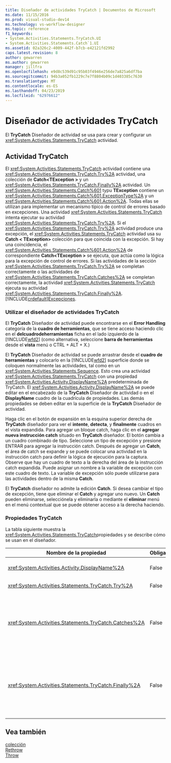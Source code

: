 ```yaml
---
title: Diseñador de actividades TryCatch | Documentos de Microsoft
ms.date: 11/15/2016
ms.prod: visual-studio-dev14
ms.technology: vs-workflow-designer
ms.topic: reference
f1_keywords:
- System.Activities.Statements.TryCatch.UI
- System.Activities.Statements.Catch`1.UI
ms.assetid: 02a326c2-4009-442f-b7cb-e42121fd2992
caps.latest.revision: 8
author: gewarren
ms.author: gewarren
manager: jillfra
ms.openlocfilehash: e9d8c539d91c95b03f4946e256de7a825a6df7ba
ms.sourcegitcommit: 94b3a052fb1229c7e7f8804b09c1d403385c7630
ms.translationtype: MT
ms.contentlocale: es-ES
ms.lasthandoff: 04/23/2019
ms.locfileid: "62976612"
---
```

# <a name="trycatch-activity-designer"></a>Diseñador de actividades TryCatch
El **TryCatch** Diseñador de actividad se usa para crear y configurar un <xref:System.Activities.Statements.TryCatch> actividad.  
  
## <a name="the-trycatch-activity"></a>Actividad TryCatch  
 El <xref:System.Activities.Statements.TryCatch> actividad contiene una <xref:System.Activities.Statements.TryCatch.Try%2A> actividad, una colección de **Catch\<TException >** y un <xref:System.Activities.Statements.TryCatch.Finally%2A> actividad. Un <xref:System.Activities.Statements.Catch%601> typu **TException** contiene un <xref:System.Activities.Statements.Catch%601.ExceptionType%2A> y un <xref:System.Activities.Statements.Catch%601.Action%2A>. Todas ellas se utilizan para implementar un mecanismo típico de control de errores basado en excepciones. Una actividad <xref:System.Activities.Statements.TryCatch> intenta ejecutar su actividad <xref:System.Activities.Statements.TryCatch.Try%2A>. Si el <xref:System.Activities.Statements.TryCatch.Try%2A> actividad produce una excepción, el <xref:System.Activities.Statements.TryCatch> actividad usa su **Catch < TException\>**  colección para que coincida con la excepción. Si hay una coincidencia, el <xref:System.Activities.Statements.Catch%601.Action%2A> de correspondiente **Catch\<TException >** se ejecuta, que actúa como la lógica para la excepción de control de errores. Si las actividades de la sección <xref:System.Activities.Statements.TryCatch.Try%2A> se completan correctamente o las actividades de <xref:System.Activities.Statements.TryCatch.Catches%2A> se completan correctamente, la actividad <xref:System.Activities.Statements.TryCatch> ejecuta su actividad <xref:System.Activities.Statements.TryCatch.Finally%2A>. [!INCLUDE[crdefault](../includes/crdefault-md.md)][Excepciones](http://msdn.microsoft.com/library/065205cc-52dd-4f30-9578-b17d8d113136).  
  
### <a name="using-the-trycatch-activity-designer"></a>Utilizar el diseñador de actividades TryCatch  
 El **TryCatch** Diseñador de actividad puede encontrarse en el **Error Handling** categoría de la **cuadro de herramientas**, que se tiene acceso haciendo clic en el **delcuadrodeherramientas** ficha en el lado izquierdo de la [!INCLUDE[wfd2](../includes/wfd2-md.md)] (como alternativa, seleccione **barra de herramientas** desde el **vista** menú o CTRL + ALT + X.)  
  
 El **TryCatch** Diseñador de actividad se puede arrastrar desde el **cuadro de herramientas** y colocarlo en la [!INCLUDE[wfd2](../includes/wfd2-md.md)] superficie donde se coloquen normalmente las actividades, tal como en un <xref:System.Activities.Statements.Sequence>. Esto crea una actividad <xref:System.Activities.Statements.TryCatch> con una propiedad <xref:System.Activities.Activity.DisplayName%2A> predeterminada de TryCatch. El <xref:System.Activities.Activity.DisplayName%2A> se puede editar en el encabezado de la **TryCatch** Diseñador de actividad o en el **DisplayName** cuadro de la cuadrícula de propiedades. Las demás propiedades se deben editar en la superficie de la **TryCatch** Diseñador de actividad.  
  
 Haga clic en el botón de expansión en la esquina superior derecha de **TryCatch** diseñador para ver el **intente**, **detecta**, y **finalmente** cuadros en el vista expandida. Para agregar un bloque catch, haga clic en el **agregar nueva instrucción catch** situado en **TryCatch** diseñador. El botón cambia a un cuadro combinado de tipo. Seleccione un tipo de excepción y presione ENTRAR para agregar la instrucción catch. Después de agregar un **Catch**, el área de catch se expande y se puede colocar una actividad en la instrucción catch para definir la lógica de ejecución para la captura. Observe que hay un cuadro de texto a la derecha del área de la instrucción catch expandida. Puede asignar un nombre a la variable de excepción con este cuadro de texto. La variable de excepción sólo puede utilizarse para las actividades dentro de la misma **Catch**.  
  
 El **TryCatch** diseñador no admite la edición **Catch**. Si desea cambiar el tipo de excepción, tiene que eliminar el **Catch** y agregar uno nuevo. Un **Catch** pueden eliminarse, selecciónela y eliminarla o mediante el **eliminar** menú en el menú contextual que se puede obtener acceso a la derecha haciendo.  
  
### <a name="the-trycatch-properties"></a>Propiedades TryCatch  
 La tabla siguiente muestra la <xref:System.Activities.Statements.TryCatch>propiedades y se describe cómo se usan en el diseñador.  
  
|Nombre de la propiedad|Obligatorio|Uso|  
|-------------------|--------------|-----------|  
|<xref:System.Activities.Activity.DisplayName%2A>|False|Especifica el nombre opcional descriptivo de la actividad <xref:System.Activities.Statements.TryCatch>. El valor predeterminado es TryCatch.|  
|<xref:System.Activities.Statements.TryCatch.Try%2A>|False|La actividad se ejecuta primero cuando <xref:System.Activities.Statements.TryCatch> se ejecuta.|  
|<xref:System.Activities.Statements.TryCatch.Catches%2A>|False|La colección de **Catch** los elementos que se va a comprobar cuando la <xref:System.Activities.Statements.TryCatch.Try%2A> actividad produce una excepción.<br /><br /> Necesita agregar al menos una actividad en <xref:System.Activities.Statements.TryCatch.Catches%2A> o en el bloque <xref:System.Activities.Statements.TryCatch.Finally%2A>.|  
|<xref:System.Activities.Statements.TryCatch.Finally%2A>|False|La actividad que se va a ejecutar cuando la clase <xref:System.Activities.Statements.TryCatch.Try%2A> y cualquiera de las actividades necesarias en la colección <xref:System.Activities.Statements.TryCatch.Catches%2A> completen la ejecución.<br /><br /> Necesita agregar al menos una actividad en <xref:System.Activities.Statements.TryCatch.Catches%2A> o en el bloque <xref:System.Activities.Statements.TryCatch.Finally%2A>.|  
  
## <a name="see-also"></a>Vea también  
 [colección](../workflow-designer/collection-activity-designers.md)   
 [Rethrow](../workflow-designer/rethrow-activity-designer.md)   
 [Throw](../workflow-designer/throw-activity-designer.md)